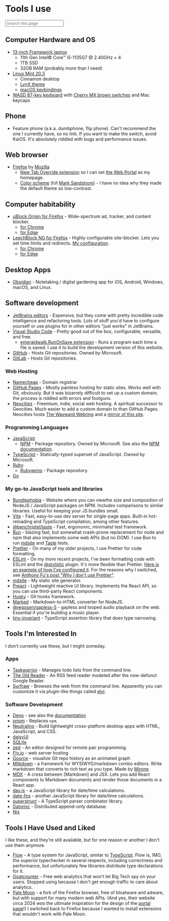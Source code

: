 <style>
span[inert] { position: absolute; width: 1px; height: 1px; overflow: hidden; }
</style>

# Tools I use

<input data-hypersearch type="search" placeholder="Search this page">
<script defer type="module" src="https://cdn.jsdelivr.net/npm/@benchristel/hypersearch@0.5.1"></script>
<style>
.hypersearch-no-results {display: none;}
.hypersearch-no-results-shown {display: block;}
</style>
<p class="hypersearch-no-results">No results.</p>

## Computer Hardware and OS <span inert>operating system</span>

- [13-inch Framework laptop](https://frame.work/)
  - 11th Gen Intel© Core™ i5-1135G7 @ 2.40GHz × 4
  - 1TB SSD
  - 32GB RAM (probably more than I need)
- [Linux Mint 20.3](https://www.linuxmint.com/)
  - Cinnamon desktop
  - [LynX theme](https://github.com/benchristel/LynX)
  - [macOS keybindings](https://github.com/benchristel/autokeyconf)
- [WASD 87-key keyboard](https://www.wasdkeyboards.com/) with [Cherry MX brown switches](https://www.wasdkeyboards.com/mechanical-keyboard-guide) and Mac keycaps

## Phone

- Feature phone (a.k.a. dumbphone, flip phone). Can't recommend the one I currently have, so no link. If you want to make the switch, avoid KaiOS. It's absolutely riddled with bugs and performance issues.

## Web browser

- [Firefox](https://www.mozilla.org/en-US/firefox/new/) by [Mozilla](https://mozilla.org/)
  - [New Tab Override extension](https://addons.mozilla.org/en-US/firefox/addon/new-tab-override/) so I can set [the Web Portal](/portal) as my homepage.
  - [Color scheme](https://color.firefox.com/?theme=XQAAAAL6AAAAAAAAAABBKYhm849SCia2CaaEGccwS-xMDPsqu1p-XAF6EJDWcx9sS_Bi3JZH4KPzK-C2nG0G0z0EYOEN1uOojKq8xIkzQd7r6Lb_q5Whn0OXxiivqrZyadZXRncNouH8dON5uAlcixY_JS1naRZJs1_TXnHJS3Bp2orX6rzkWXrN_6M5wiHYKpJL5lHhwHuprDS2eb____dfIEA) (h/t [Mark Sandstrom](https://github.com/dnerdy)) - I have no idea why they made the default theme so low-contrast.

## Computer habitability

- [uBlock Origin for Firefox](https://addons.mozilla.org/en-US/firefox/addon/ublock-origin/) - Wide-spectrum ad, tracker, and content blocker.
  - [for Chrome](https://chromewebstore.google.com/detail/ublock-origin/cjpalhdlnbpafiamejdnhcphjbkeiagm)
  - [for Edge](https://microsoftedge.microsoft.com/addons/detail/ublock-origin/odfafepnkmbhccpbejgmiehpchacaeak)
- [LeechBlock NG for Firefox](https://www.proginosko.com/leechblock/) - Highly configurable site-blocker. Lets you set time limits and redirects. [My configuration](/leechblock.txt).
  - [for Chrome](https://chromewebstore.google.com/detail/leechblock-ng/blaaajhemilngeeffpbfkdjjoefldkok)
  - [for Edge](https://microsoftedge.microsoft.com/addons/detail/leechblock-ng/hnncfhodpmpjchmmcnimoimkcojdmfhl)

## Desktop Apps

- [Obsidian](https://obsidian.md) - Notetaking / digital gardening app for iOS, Android, Windows, macOS, and Linux.

## Software development

- [JetBrains editors](https://www.jetbrains.com/) - Expensive, but they come with pretty incredible code intelligence and refactoring tools. Lots of stuff you'd have to configure yourself or use plugins for in other editors "just works" in JetBrains.
- [Visual Studio Code](https://code.visualstudio.com/) - Pretty good out of the box, configurable, versatile, and free.
  - [emeraldwalk.RunOnSave extension](https://marketplace.visualstudio.com/items?itemName=emeraldwalk.RunOnSave) - Runs a program each time a file is saved. I use it to build the development version of this website.
- [GitHub](https://github.com) - Hosts Git repositories. Owned by Microsoft.
- [GitLab](https://gitlab.com) - Hosts Git repositories.

### Web Hosting

- [Namecheap](https://namecheap.com/) - Domain registrar
- [GitHub Pages](https://pages.github.com/) - Mostly painless hosting for static sites. Works well with Git, obviously. But it was bizarrely difficult to set up a custom domain; the process is riddled with errors and footguns.
- [Neocities](https://neocities.org) - Freemium, indie, social web hosting. A spiritual successor to Geocities. Much easier to add a custom domain to than GitHub Pages. Neocities hosts [The Wayward Webring](https://waywardweb.org) and a [mirror of this site](https://benchristel.neocities.org).

### Programming Languages

- [JavaScript](https://developer.mozilla.org/en-US/docs/Web/JavaScript)
  - [NPM](https://npmjs.com) - Package repository. Owned by Microsoft. See also the [NPM documentation](https://docs.npmjs.com).
- [TypeScript](https://typescriptlang.org/) - Statically-typed superset of JavaScript. Owned by Microsoft.
- [Ruby](https://www.ruby-lang.org/en/)
  - [Rubygems](https://rubygems.org/) - Package repository.
- [Go](https://go.dev/)

### My go-to JavaScript tools and libraries

- [Bundlephobia](https://bundlephobia.com) - Website where you can viewthe size and composition of NodeJS / JavaScript packages on NPM. Includes comparisons to similar libraries. Useful for keeping your JS bundles small.
- [Vite](https://vitejs.dev/) - Fast, easy-to-use dev server for single-page apps. Built-in hot-reloading and TypeScript compilation, among other features.
- [@benchristel/taste](https://www.npmjs.com/package/@benchristel/taste) - Fast, ergonomic, minimalist test framework.
- [Bun](https://bun.sh/) - blazing fast, but somewhat crash-prone replacement for node and npm that also implements some web APIs (but no DOM). I use Bun to run [mdsite](https://benchristel.github.io/mdsite) and [Taste](https://www.npmjs.com/package/@benchristel/taste) tests.
- [Prettier](https://prettier.io) - On many of my older projects, I use Prettier for code formatting.
- [ESLint](https://eslint.org/) - On my more recent projects, I've been formatting code with ESLint and the [@stylistic](https://eslint.style/) plugin. It's more flexible than Prettier. [Here is an example of how I've configured it](https://github.com/benchristel/marss/blob/7048cda9e38fcc26578b92d07b73eb0eb3966f5a/eslint.config.js). For the reasons why I switched, see [Anthony Fu's post "Why I don't use Prettier"](https://antfu.me/posts/why-not-prettier).
- [mdsite](https://benchristel.github.io/mdsite) - My static site generator.
- [Preact](https://preactjs.com/) - Lightweight reactive UI library. Implements the React API, so you can use third-party React components.
- [Husky](https://typicode.github.io/husky/) - Git hooks framework.
- [Marked](https://marked.js.org/) - Markdown-to-HTML converter for NodeJS.
- [@regosen/gapless-5](https://www.npmjs.com/package/@regosen/gapless-5) - gapless and looped audio playback on the web. Essential if you're building a music player.
- [tiny-invariant](https://www.npmjs.com/package/tiny-invariant) - TypeScript assertion library that does type narrowing.

## Tools I'm Interested In

I don't currently use these, but I might someday.

### Apps

- [Taskwarrior](https://taskwarrior.org) - Manages todo lists from the command line.
- [The Old Reader](https://theoldreader.com/) - An RSS feed reader modeled after the now-defunct Google Reader.
- [Surfraw](http://surfraw.org/) - Browses the web from the command line. Apparently you can customize it via
  plugin-like things called [elvi](https://baccyflap.com/res/sr/).

### Software Development

- [Deno](https://deno.com/) - see also the [documentation](https://docs.deno.com/)
- [pnpm](https://pnpm.io/) - Replaces `npm`.
- [Neutralino](https://neutralino.js.org/) - Build lightweight cross-platform desktop apps with HTML, JavaScript, and CSS.
- [daisyUI](https://daisyui.com/)
- [SQLite](https://sqlite.org/)
- [zed](https://zed.dev/) - An editor designed for remote pair programming.
- [Fly.io](https://fly.io) - web server hosting
- [Gource](https://gource.io/) - visualize Git repo history as an animated graph
- [Milkdown](https://milkdown.dev/) - a framework for WYSIWYG/markdown combo editors. Write markdown that converts to rich text as you type. Made by [Mirone](https://mirone.me/).
- [MDX](https://mdxjs.com/) - A cross between [Markdown] and JSX. Lets you add React components to Markdown documents and render those documents in a React app.
- [day.js](https://day.js.org/) - a JavaScript library for date/time calculations.
- [date-fns](https://date-fns.org/) - another JavaScript library for date/time calculations.
- [superstruct](https://docs.superstructjs.org/) - A TypeScript parser combinator library.
- [Datomic](https://www.datomic.com/) - Distributed append-only database.
- [Nix](https://nixos.org/nix)

## Tools I Have Used and Liked

I like these, and they're still available, but for one reason or another I don't use them anymore.

- [Flow](https://flow.org/) - A type system for JavaScript, similar to [TypeScript](https://typescriptlang.org/). Flow is, IMO, the superior typechecker in several respects, including correctness and performance, but unfortunately few libraries distribute type declarations for it.
- [Goatcounter](https://www.goatcounter.com) - Free web analytics that won't let Big Tech spy on your users. Stopped using because I don't get enough traffic to care about analytics.
- [Pale Moon](https://palemoon.org) - a fork of the Firefox browser, free of bloatware and adware, but with support for many modern web APIs. (And yes, their website circa 2024 _was_ the ultimate inspiration for the design of the [portal page](/portal)!) I switched back to Firefox because I wanted to install extensions that wouldn't work with Pale Moon.
